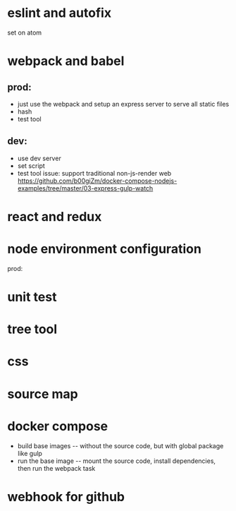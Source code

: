# eslint and autofix
  set on atom

# webpack and babel
## prod:
  * just use the webpack and setup an express server to serve all static files
  * hash
  * test tool
## dev:
  * use dev server
  * set script
  * test tool
  issue: support traditional non-js-render web
https://github.com/b00giZm/docker-compose-nodejs-examples/tree/master/03-express-gulp-watch

# react and redux

# node environment configuration
  prod:

# unit test

# tree tool

# css

# source map

# docker compose
  * build base images -- without the source code, but with global package like gulp
  * run the base image -- mount the source code, install dependencies, then run the webpack task

# webhook for github
